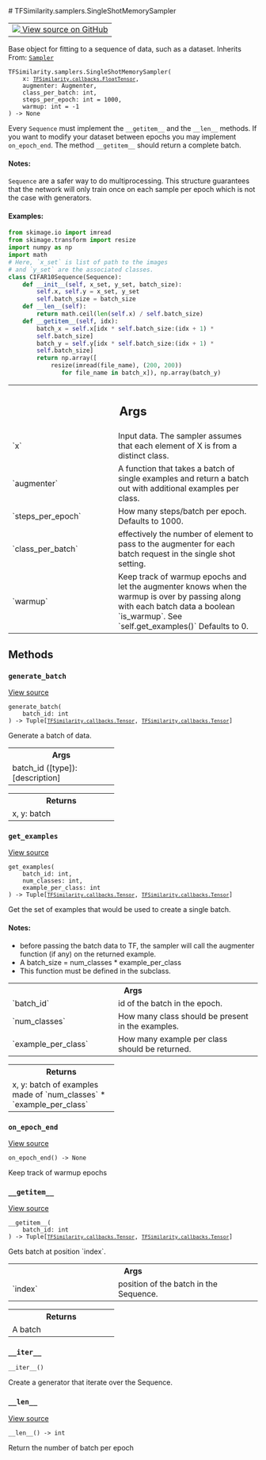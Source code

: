 
<div itemscope itemtype="http://developers.google.com/ReferenceObject">
<meta itemprop="name" content="TFSimilarity.samplers.SingleShotMemorySampler" />
<meta itemprop="path" content="Stable" />
<meta itemprop="property" content="__getitem__"/>
<meta itemprop="property" content="__init__"/>
<meta itemprop="property" content="__iter__"/>
<meta itemprop="property" content="__len__"/>
<meta itemprop="property" content="generate_batch"/>
<meta itemprop="property" content="get_examples"/>
<meta itemprop="property" content="on_epoch_end"/>
</div>
# TFSimilarity.samplers.SingleShotMemorySampler
<!-- Insert buttons and diff -->
<table class="tfo-notebook-buttons tfo-api nocontent" align="left">
<td>
  <a target="_blank" href="https://github.com/tensorflow/similarity/blob/main/tensorflow_similarity/samplers/memory_samplers.py#L135-L202">
    <img src="https://www.tensorflow.org/images/GitHub-Mark-32px.png" />
    View source on GitHub
  </a>
</td>
</table>

Base object for fitting to a sequence of data, such as a dataset.
Inherits From: [`Sampler`](../../TFSimilarity/metrics/Sampler.md)
<pre class="devsite-click-to-copy prettyprint lang-py tfo-signature-link">
<code>TFSimilarity.samplers.SingleShotMemorySampler(
    x: <a href="../../TFSimilarity/callbacks/FloatTensor.md"><code>TFSimilarity.callbacks.FloatTensor</code></a>,
    augmenter: Augmenter,
    class_per_batch: int,
    steps_per_epoch: int = 1000,
    warmup: int = -1
) -> None
</code></pre>

<!-- Placeholder for "Used in" -->
Every `Sequence` must implement the `__getitem__` and the `__len__` methods.
If you want to modify your dataset between epochs you may implement
`on_epoch_end`.
The method `__getitem__` should return a complete batch.
#### Notes:

`Sequence` are a safer way to do multiprocessing. This structure guarantees
that the network will only train once
 on each sample per epoch which is not the case with generators.
#### Examples:

```python
from skimage.io import imread
from skimage.transform import resize
import numpy as np
import math
# Here, `x_set` is list of path to the images
# and `y_set` are the associated classes.
class CIFAR10Sequence(Sequence):
    def __init__(self, x_set, y_set, batch_size):
        self.x, self.y = x_set, y_set
        self.batch_size = batch_size
    def __len__(self):
        return math.ceil(len(self.x) / self.batch_size)
    def __getitem__(self, idx):
        batch_x = self.x[idx * self.batch_size:(idx + 1) *
        self.batch_size]
        batch_y = self.y[idx * self.batch_size:(idx + 1) *
        self.batch_size]
        return np.array([
            resize(imread(file_name), (200, 200))
               for file_name in batch_x]), np.array(batch_y)
```
<!-- Tabular view -->
 <table class="responsive fixed orange">
<colgroup><col width="214px"><col></colgroup>
<tr><th colspan="2"><h2 class="add-link">Args</h2></th></tr>
<tr>
<td>
`x`
</td>
<td>
Input data. The sampler assumes that each element of X is from a
distinct class.
</td>
</tr><tr>
<td>
`augmenter`
</td>
<td>
A function that takes a batch of single examples and
return a batch out with additional examples per class.
</td>
</tr><tr>
<td>
`steps_per_epoch`
</td>
<td>
How many steps/batch per epoch. Defaults to 1000.
</td>
</tr><tr>
<td>
`class_per_batch`
</td>
<td>
effectively the number of element to pass to the
augmenter for each batch request in the single shot setting.
</td>
</tr><tr>
<td>
`warmup`
</td>
<td>
Keep track of warmup epochs and let the augmenter knows
when the warmup is over by passing along with each batch data a
boolean `is_warmup`. See `self.get_examples()` Defaults to 0.
</td>
</tr>
</table>

## Methods
<h3 id="generate_batch"><code>generate_batch</code></h3>
<a target="_blank" href="https://github.com/tensorflow/similarity/blob/main/tensorflow_similarity/samplers/samplers.py#L122-L144">View source</a>
<pre class="devsite-click-to-copy prettyprint lang-py tfo-signature-link">
<code>generate_batch(
    batch_id: int
) -> Tuple[<a href="../../TFSimilarity/callbacks/Tensor.md"><code>TFSimilarity.callbacks.Tensor</code></a>, <a href="../../TFSimilarity/callbacks/Tensor.md"><code>TFSimilarity.callbacks.Tensor</code></a>]
</code></pre>
Generate a batch of data.

<!-- Tabular view -->
 <table class="responsive fixed orange">
<colgroup><col width="214px"><col></colgroup>
<tr><th colspan="2">Args</th></tr>
<tr class="alt">
<td colspan="2">
batch_id ([type]): [description]
</td>
</tr>
</table>

<!-- Tabular view -->
 <table class="responsive fixed orange">
<colgroup><col width="214px"><col></colgroup>
<tr><th colspan="2">Returns</th></tr>
<tr class="alt">
<td colspan="2">
x, y: batch
</td>
</tr>
</table>

<h3 id="get_examples"><code>get_examples</code></h3>
<a target="_blank" href="https://github.com/tensorflow/similarity/blob/main/tensorflow_similarity/samplers/memory_samplers.py#L187-L202">View source</a>
<pre class="devsite-click-to-copy prettyprint lang-py tfo-signature-link">
<code>get_examples(
    batch_id: int,
    num_classes: int,
    example_per_class: int
) -> Tuple[<a href="../../TFSimilarity/callbacks/Tensor.md"><code>TFSimilarity.callbacks.Tensor</code></a>, <a href="../../TFSimilarity/callbacks/Tensor.md"><code>TFSimilarity.callbacks.Tensor</code></a>]
</code></pre>
Get the set of examples that would be used to create a single batch.

#### Notes:
- before passing the batch data to TF, the sampler will call the
  augmenter function (if any) on the returned example.
- A batch_size = num_classes * example_per_class
- This function must be defined in the subclass.

<!-- Tabular view -->
 <table class="responsive fixed orange">
<colgroup><col width="214px"><col></colgroup>
<tr><th colspan="2">Args</th></tr>
<tr>
<td>
`batch_id`
</td>
<td>
id of the batch in the epoch.
</td>
</tr><tr>
<td>
`num_classes`
</td>
<td>
How many class should be present in the examples.
</td>
</tr><tr>
<td>
`example_per_class`
</td>
<td>
How many example per class should be returned.
</td>
</tr>
</table>

<!-- Tabular view -->
 <table class="responsive fixed orange">
<colgroup><col width="214px"><col></colgroup>
<tr><th colspan="2">Returns</th></tr>
<tr class="alt">
<td colspan="2">
x, y: batch of examples made of `num_classes` * `example_per_class`
</td>
</tr>
</table>

<h3 id="on_epoch_end"><code>on_epoch_end</code></h3>
<a target="_blank" href="https://github.com/tensorflow/similarity/blob/main/tensorflow_similarity/samplers/samplers.py#L107-L117">View source</a>
<pre class="devsite-click-to-copy prettyprint lang-py tfo-signature-link">
<code>on_epoch_end() -> None
</code></pre>
Keep track of warmup epochs

<h3 id="__getitem__"><code>__getitem__</code></h3>
<a target="_blank" href="https://github.com/tensorflow/similarity/blob/main/tensorflow_similarity/samplers/samplers.py#L119-L120">View source</a>
<pre class="devsite-click-to-copy prettyprint lang-py tfo-signature-link">
<code>__getitem__(
    batch_id: int
) -> Tuple[<a href="../../TFSimilarity/callbacks/Tensor.md"><code>TFSimilarity.callbacks.Tensor</code></a>, <a href="../../TFSimilarity/callbacks/Tensor.md"><code>TFSimilarity.callbacks.Tensor</code></a>]
</code></pre>
Gets batch at position `index`.

<!-- Tabular view -->
 <table class="responsive fixed orange">
<colgroup><col width="214px"><col></colgroup>
<tr><th colspan="2">Args</th></tr>
<tr>
<td>
`index`
</td>
<td>
position of the batch in the Sequence.
</td>
</tr>
</table>

<!-- Tabular view -->
 <table class="responsive fixed orange">
<colgroup><col width="214px"><col></colgroup>
<tr><th colspan="2">Returns</th></tr>
<tr class="alt">
<td colspan="2">
A batch
</td>
</tr>
</table>

<h3 id="__iter__"><code>__iter__</code></h3>
<pre class="devsite-click-to-copy prettyprint lang-py tfo-signature-link">
<code>__iter__()
</code></pre>
Create a generator that iterate over the Sequence.

<h3 id="__len__"><code>__len__</code></h3>
<a target="_blank" href="https://github.com/tensorflow/similarity/blob/main/tensorflow_similarity/samplers/samplers.py#L103-L105">View source</a>
<pre class="devsite-click-to-copy prettyprint lang-py tfo-signature-link">
<code>__len__() -> int
</code></pre>
Return the number of batch per epoch


